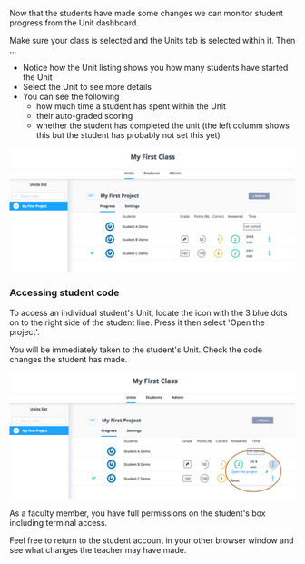 Now that the students have made some changes we can monitor student progress from the Unit dashboard.

Make sure your class is selected and the Units tab is selected within it. Then ...

- Notice how the Unit listing shows you how many students have started the Unit
- Select the Unit to see more details
- You can see the following
  - how much time a student has spent within the Unit
  - their auto-graded scoring
  - whether the student has completed the unit (the left columm shows this but the student has probably not set this yet)
  
![](.guides/img/unit-teacher.png)
  
### Accessing student code
To access an individual student's Unit, locate the icon with the 3 blue dots on to the right side of the student line. Press it then select 'Open the project'.

You will be immediately taken to the student's Unit. Check the code changes the student has made.

![](.guides/img/access-code.png)

As a faculty member, you have full permissions on the student's box including terminal access.

Feel free to return to the student account in your other browser window and see what changes the teacher may have made.

